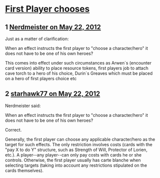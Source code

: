 # [First Player chooses](https://community.fantasyflightgames.com/topic/64926-first-player-chooses/)

## 1 [Nerdmeister on May 22, 2012](https://community.fantasyflightgames.com/topic/64926-first-player-chooses/?do=findComment&comment=634266)

Just as a matter of clarification:

When an effect instructs the first player to "choose a character/hero" it does not have to be one of his own heroes?

This comes into effect under such circumstances as Arwen´s (encounter card version) ability to place resource tokens, first players job to attach cave torch to a hero of his choice, Durin´s Greaves which must be placed on a hero of first players choice etc

## 2 [starhawk77 on May 22, 2012](https://community.fantasyflightgames.com/topic/64926-first-player-chooses/?do=findComment&comment=634291)

Nerdmeister said:

When an effect instructs the first player to "choose a character/hero" it does not have to be one of his own heroes?



Correct.

Generally, the first player can choose any applicable character/hero as the target for such effects. The only restriction involves costs (cards with the "pay X to do Y" structure, such as Strength of Will, Protector of Lorien, etc.). A player--any player--can only pay costs with cards he or she controls. Otherwise, the first player usually has carte blanche when selecting targets (taking into account any restrictions stipulated on the cards themselves). 

